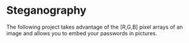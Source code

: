 # Steganography

The following project takes advantage of the [R,G,B] pixel arrays of an image and allows you to embed your passwords in pictures.
